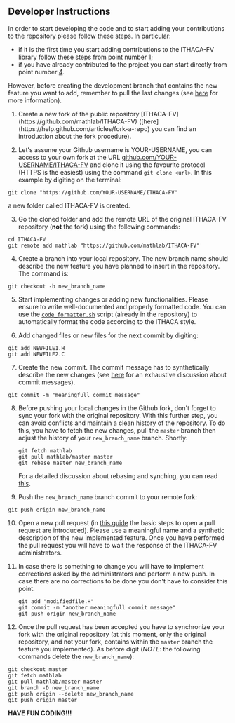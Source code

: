 ## Developer Instructions

In order to start developing the code and to start adding your contributions to
the repository please follow these steps. In particular:
* if it is the first time you start adding contributions to the ITHACA-FV library
follow these steps from point number [1](#1);
* if you have already contributed to the project you can start directly from point number [4](#4).

However, before creating the development branch that contains the new feature
you want to add, remember to pull the last changes (see [here](https://help.github.com/articles/syncing-a-fork/) for more information).

1. <div id="1">Create a new fork of the public repository
   [ITHACA-FV](https://github.com/mathlab/ITHACA-FV)
   ([here](https://help.github.com/articles/fork-a-repo) you can find an
    introduction about the fork procedure). 

2. Let's assume your Github username is YOUR-USERNAME, you can access to your
   own fork at the URL
   [github.com/YOUR-USERNAME/ITHACA-FV](https://github.com/YOUR-USERNAME/ITHACA-FV)
   and clone it using the favourite protocol (HTTPS is the easiest) using the
   command `git clone <url>`. In this example by digiting on the terminal:
```
git clone "https://github.com/YOUR-USERNAME/ITHACA-FV"
```
a new folder called ITHACA-FV is created.

3. Go the cloned folder and add the remote URL of the original ITHACA-FV
   repository (**not** the fork) using the following commands:
```
cd ITHACA-FV
git remote add mathlab "https://github.com/mathlab/ITHACA-FV"
```

4. <div id="4">Create a branch into your local repository. The new branch name
   should describe the new feature you have planned to insert in the
   repository. The command is:
```
git checkout -b new_branch_name
```

5. Start implementing changes or adding new functionalities. Please ensure to
   write well-documented and properly formatted code. You can use the
   [`code_formatter.sh`](https://github.com/mathLab/ITHACA-FV/blob/master/code_formatter.sh)
   script (already in the repository) to automatically format the code
   according to the ITHACA style.

6. Add changed files or new files for the next commit by digiting:
```
git add NEWFILE1.H
git add NEWFILE2.C
```

7. Create the new commit. The commit message has to synthetically describe the
   new changes (see [here](https://chris.beams.io/posts/git-commit/) for an
   exhaustive discussion about commit messages).
```
git commit -m "meaningfull commit message"
```

8. Before pushing your local changes in the Github fork, don't forget to sync
   your fork with the original repository. With this further step, you can
   avoid conflicts and maintain a clean history of the repository. To do this,
   you have to fetch the new changes, pull the `master` branch then adjust the
   history of your `new_branch_name` branch. Shortly:
   ```
   git fetch mathlab
   git pull mathlab/master master
   git rebase master new_branch_name
   ```
   For a detailed discussion about rebasing and synching, you can read
   [this](https://help.github.com/articles/syncing-a-fork/).

9. Push the `new_branch_name` branch commit to your remote fork:
```
git push origin new_branch_name
```

10. Open a new pull request (in [this guide](https://help.github.com/articles/creating-a-pull-request/)
    the basic steps to open a pull request are introduced). Please use a
    meaningful name and a synthetic description of the new implemented feature.
    Once you have performed the pull request you will have to wait the response
    of the ITHACA-FV administrators. 

11. In case there is something to change you will have to implement corrections
    asked by the administrators and perform a new push. In case there are no
    corrections to be done you don't have to consider this point.
    ```
    git add "modifiedfile.H"
    git commit -m "another meaningfull commit message"
    git push origin new_branch_name
    ```

12. Once the pull request has been accepted you have to synchronize your fork
    with the original repository (at this moment, only the original repository, 
    and not your fork, contains within the `master` branch the feature you
    implemented).
    As before digit (*NOTE*: the following commands delete the `new_branch_name`):
```
git checkout master
git fetch mathlab
git pull mathlab/master master
git branch -D new_branch_name
git push origin --delete new_branch_name
git push origin master
```

**HAVE FUN CODING!!!**

